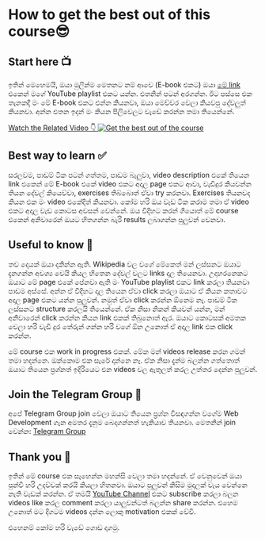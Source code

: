 # How to get the best out of this course😎

## Start here 📺
ඉතින් මෙහෙමයි, ඔයා මුලින්ම මෙතනට නම් ආවෙ (E-book එකට) ඔයා [මේ link](https://www.youtube.com/playlist?list=PLPakpWqrbWwxN42PUqe3yhJFpJios5bxE) එකෙන් මගේ YouTube playlist එකට යන්න. එතනින් පටන් අරගන්න. ඊට පස්සෙ එක තැනකදි මං මේ E-book එකට එන්න කියනවා, ඔයා මෙච්චර වෙලා කියවපු දේවලුත් කියනවා. අන්න එතන ඉදන් මං කියන පිලිවෙලට වැඩේ කරන්න තමා තියෙන්නේ.


[Watch the Related Video 👇 ![Get the best out of the course](https://i3.ytimg.com/vi/xrmdh8mtdm8/maxresdefault.jpg)](https://youtu.be/xrmdh8mtdm8)

## Best way to learn ✅
සරලවම, පාඩම් ටික පටන් ගත්තම, පාඩම බැලුවා, video description එකේ තියෙන link එකෙන් මේ E-book එකේ video එකට අදාල page එකට ආවා, වැඩිදුර කියවන්න තියන දේවල් කියෙව්වා, exercises තිබ්බොත් ඒවා try කරනවා. Exercises තියනවද කියන එක මං video එකේදිත් කියනවා. කෝම හරි ඔය වැඩ ටික කරාම තමා ඒ video එකට අදාල වැඩ කොටස අවසන් වෙන්නේ. ඔය විදිහට කරන් ගියොත් මේ course එකෙන් අනිවාරෙන් ඔයට හිතගන්න බැරි results ලබාගන්න පුලුවන් වෙනවා.

## Useful to know 👀
තව දෙයක් ඔයා දකින්න ඇති. Wikipedia වල වගේ මේකෙත් මන් ලස්සනට ඔයාට දැනගන්න අවශ්‍ය වෙයි කියල හිතෙන දේවල් වලට links දාල තියෙනවා. උදාහරනෙකට ඔයාට මේ page එකේ පේනවා ඇති මං YouTube playlist එකට link කරලා තියනවා පාඩම අස්සේ. අන්න ඒ විදිහට දාල තියෙන ඒවා click කරලා ඔයාට ඒ කියන කතාවට අදාල page එකට යන්න පුලුවන්. නමුත් ඒවා click කරන්න ඕනෙම නෑ. පාඩම් ටික ලස්සනට structure කරලයි තියෙන්නේ. ඒක නිසා නිකන් කියවන් යන්න, මන් අනිවාරෙන් click කරන්න කියන link එකක් තිබුනොත් ඇර. ඔයාට කොටසක් අමතක වෙලා හරි වැඩි දුර තේරුන් ගන්න හරි වගේ ඕන උනොත් ඒ අදාල link එක click කරන්න.

මේ course එක work in progress එකක්. මේක මන් videos release කරන ගමන් තමා හදන්නෙ. ඔක්කොම එක සැරේ දාන්නෙ නෑ. ඒක නිසා දැන්ම බලන්න ගත්තොත් ඔයාට තියෙන ප්‍රශ්නත් ඉදිරියෙට එන videos වල ඇතුලත් කරල උත්තර දෙන්න පුලුවන්.

## Join the Telegram Group 💬
අපේ Telegram Group join ව‌ෙලා ඔයාට තියෙන ප්‍රශ්න විසඳගන්න වගේම Web Development ගැන අමතර දැනුම බෙදාගන්නත් හැකියාව තියනවා. මෙතනින් join වෙන්න: [Telegram Group](https://t.me/thisismalindu_chat/1011)

## Thank you 🤗
ඉතින් මේ course එක සෑහෙන්න මහන්සි වෙලා තමා හදන්නේ. ඒ වෙනුවෙන් ඔයා පුන්චි හරි උදව්වක් කරයි කියලා හිතනවා. ඔයාට පුලුවන් කිසිම මුදලක් වැය වෙන්නෙ නැති වැඩක් කරන්න. ඒ තමයි [YouTube Channel](https://thisismalindu.com/yt) එකට subscribe කරලා බලන videos like කරල comment කරලා යාලුවන්ටත් බලන්න share කරන්න. එහෙම උනොත් මට දිගටම videos දන්න ලොකු motivation එකක් වේවි.

එහෙනම් කෝම හරි වැඩේ ගොඩ දාගමු.


